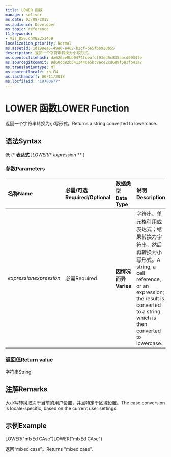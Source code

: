 ```yaml
---
title: LOWER 函数
manager: soliver
ms.date: 03/09/2015
ms.audience: Developer
ms.topic: reference
f1_keywords:
- Vis_DSS.chm82251459
localization_priority: Normal
ms.assetid: 1d198ea6-49e0-e462-b2cf-b65fbb920b55
description: 返回一个字符串转换为小写形式。
ms.openlocfilehash: da626ee0bb0474fceafcf93ed5c835aacd0034fe
ms.sourcegitcommit: 9d60cd82b5413446e5bc8ace2cd689f683fb41a7
ms.translationtype: MT
ms.contentlocale: zh-CN
ms.lasthandoff: 06/11/2018
ms.locfileid: "19780677"
---
```

# <a name="lower-function"></a><span data-ttu-id="199ec-103">LOWER 函数</span><span class="sxs-lookup"><span data-stu-id="199ec-103">LOWER Function</span></span>

<span data-ttu-id="199ec-104">返回一个字符串转换为小写形式。</span><span class="sxs-lookup"><span data-stu-id="199ec-104">Returns a string converted to lowercase.</span></span>
  
## <a name="syntax"></a><span data-ttu-id="199ec-105">语法</span><span class="sxs-lookup"><span data-stu-id="199ec-105">Syntax</span></span>

<span data-ttu-id="199ec-106">低 (* **表达式** *)</span><span class="sxs-lookup"><span data-stu-id="199ec-106">LOWER(** *expression* ** )</span></span> 
  
### <a name="parameters"></a><span data-ttu-id="199ec-107">参数</span><span class="sxs-lookup"><span data-stu-id="199ec-107">Parameters</span></span>

|<span data-ttu-id="199ec-108">**名称**</span><span class="sxs-lookup"><span data-stu-id="199ec-108">**Name**</span></span>|<span data-ttu-id="199ec-109">**必需/可选**</span><span class="sxs-lookup"><span data-stu-id="199ec-109">**Required/Optional**</span></span>|<span data-ttu-id="199ec-110">**数据类型**</span><span class="sxs-lookup"><span data-stu-id="199ec-110">**Data Type**</span></span>|<span data-ttu-id="199ec-111">**说明**</span><span class="sxs-lookup"><span data-stu-id="199ec-111">**Description**</span></span>|
|:-----|:-----|:-----|:-----|
| <span data-ttu-id="199ec-112">_expression_</span><span class="sxs-lookup"><span data-stu-id="199ec-112">_expression_</span></span> <br/> |<span data-ttu-id="199ec-113">必需</span><span class="sxs-lookup"><span data-stu-id="199ec-113">Required</span></span>  <br/> |<span data-ttu-id="199ec-114">**因情况而异**</span><span class="sxs-lookup"><span data-stu-id="199ec-114">**Varies**</span></span> <br/> | <span data-ttu-id="199ec-115">字符串、单元格引用或表达式；结果转换为字符串，然后再转换为小写形式。</span><span class="sxs-lookup"><span data-stu-id="199ec-115">A string, a cell reference, or an expression; the result is converted to a string which is then converted to lowercase.</span></span>  <br/> |
   
### <a name="return-value"></a><span data-ttu-id="199ec-116">返回值</span><span class="sxs-lookup"><span data-stu-id="199ec-116">Return value</span></span>

<span data-ttu-id="199ec-117">字符串</span><span class="sxs-lookup"><span data-stu-id="199ec-117">String</span></span>
  
## <a name="remarks"></a><span data-ttu-id="199ec-118">注解</span><span class="sxs-lookup"><span data-stu-id="199ec-118">Remarks</span></span>

<span data-ttu-id="199ec-119">大小写转换取决于当前的用户设置，并且特定于区域设置。</span><span class="sxs-lookup"><span data-stu-id="199ec-119">The case conversion is locale-specific, based on the current user settings.</span></span> 
  
## <a name="example"></a><span data-ttu-id="199ec-120">示例</span><span class="sxs-lookup"><span data-stu-id="199ec-120">Example</span></span>

<span data-ttu-id="199ec-121">LOWER("mIxEd CAse")</span><span class="sxs-lookup"><span data-stu-id="199ec-121">LOWER("mIxEd CAse")</span></span> 
  
<span data-ttu-id="199ec-122">返回“mixed case”。</span><span class="sxs-lookup"><span data-stu-id="199ec-122">Returns "mixed case".</span></span> 
  

